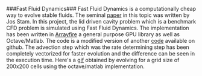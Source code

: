 ###Fast Fluid Dynamics###
Fast Fluid Dynamics is a computationally cheap way to evolve stable fluids. The
seminal
[paper](http://www.dgp.toronto.edu/people/stam/reality/Research/pdf/ns.pdf)
in this topic was written by Jos Stam. In this project, the lid driven cavity
problem which is a benchmark CFD problem is simulated using Fast Fluid Dynamics.
The implementation has been written in
[Arrayfire](https://github.com/arrayfire/arrayfire) a general purpose GPU
library as well as Octave/Matlab. The code is a modified version of another
[code](https://github.com/lukasbystricky/FastFluidDynamics) available on github.
The advection step which was the rate determining step has been completely
vectorized for faster evolution and the difference can be seen in the execution
time. Here's a [gif](octave_implementation/results/n_200.gif) obtained by evolving for
a grid size of 200x200 cells using the octave/matlab implementation.
